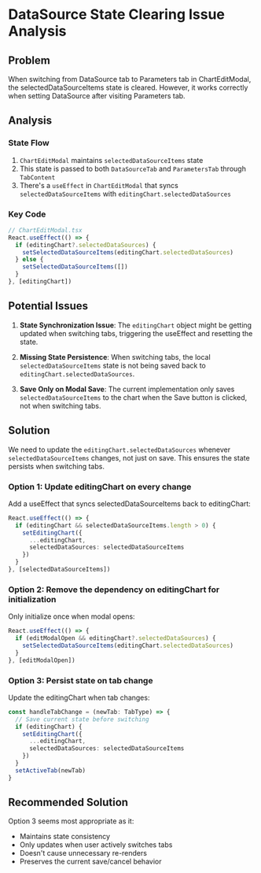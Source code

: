# DataSource State Clearing Issue Analysis

## Problem
When switching from DataSource tab to Parameters tab in ChartEditModal, the selectedDataSourceItems state is cleared. However, it works correctly when setting DataSource after visiting Parameters tab.

## Analysis

### State Flow
1. `ChartEditModal` maintains `selectedDataSourceItems` state
2. This state is passed to both `DataSourceTab` and `ParametersTab` through `TabContent`
3. There's a `useEffect` in `ChartEditModal` that syncs `selectedDataSourceItems` with `editingChart.selectedDataSources`

### Key Code
```typescript
// ChartEditModal.tsx
React.useEffect(() => {
  if (editingChart?.selectedDataSources) {
    setSelectedDataSourceItems(editingChart.selectedDataSources)
  } else {
    setSelectedDataSourceItems([])
  }
}, [editingChart])
```

## Potential Issues

1. **State Synchronization Issue**: The `editingChart` object might be getting updated when switching tabs, triggering the useEffect and resetting the state.

2. **Missing State Persistence**: When switching tabs, the local `selectedDataSourceItems` state is not being saved back to `editingChart.selectedDataSources`.

3. **Save Only on Modal Save**: The current implementation only saves `selectedDataSourceItems` to the chart when the Save button is clicked, not when switching tabs.

## Solution

We need to update the `editingChart.selectedDataSources` whenever `selectedDataSourceItems` changes, not just on save. This ensures the state persists when switching tabs.

### Option 1: Update editingChart on every change
Add a useEffect that syncs selectedDataSourceItems back to editingChart:

```typescript
React.useEffect(() => {
  if (editingChart && selectedDataSourceItems.length > 0) {
    setEditingChart({
      ...editingChart,
      selectedDataSources: selectedDataSourceItems
    })
  }
}, [selectedDataSourceItems])
```

### Option 2: Remove the dependency on editingChart for initialization
Only initialize once when modal opens:

```typescript
React.useEffect(() => {
  if (editModalOpen && editingChart?.selectedDataSources) {
    setSelectedDataSourceItems(editingChart.selectedDataSources)
  }
}, [editModalOpen])
```

### Option 3: Persist state on tab change
Update the editingChart when tab changes:

```typescript
const handleTabChange = (newTab: TabType) => {
  // Save current state before switching
  if (editingChart) {
    setEditingChart({
      ...editingChart,
      selectedDataSources: selectedDataSourceItems
    })
  }
  setActiveTab(newTab)
}
```

## Recommended Solution
Option 3 seems most appropriate as it:
- Maintains state consistency
- Only updates when user actively switches tabs
- Doesn't cause unnecessary re-renders
- Preserves the current save/cancel behavior